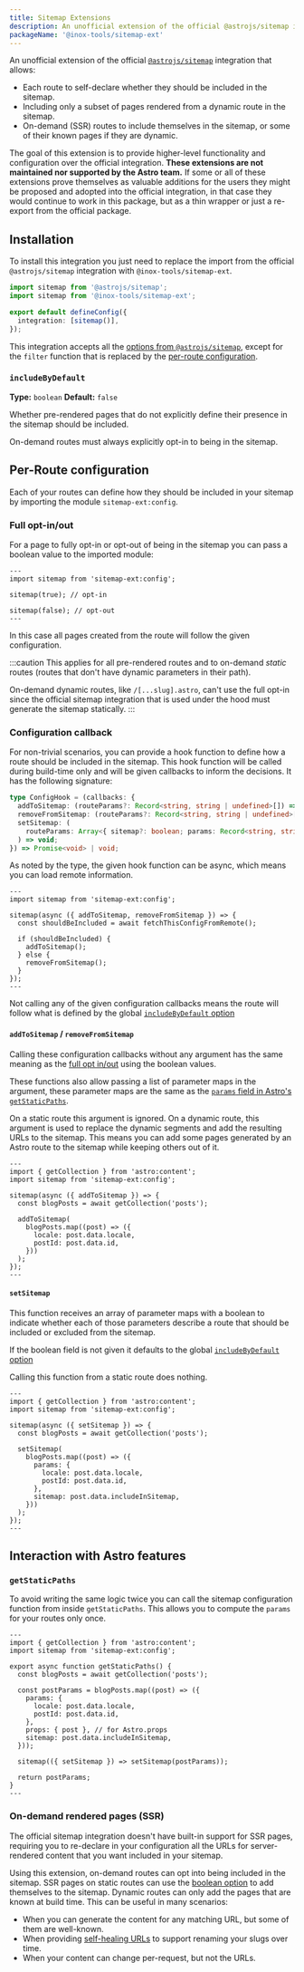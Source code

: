 ```yaml
---
title: Sitemap Extensions
description: An unofficial extension of the official @astrojs/sitemap integration.
packageName: '@inox-tools/sitemap-ext'
---
```


An unofficial extension of the official [`@astrojs/sitemap`](https://docs.astro.build/en/guides/integrations-guide/sitemap/) integration that allows:

- Each route to self-declare whether they should be included in the sitemap.
- Including only a subset of pages rendered from a dynamic route in the sitemap.
- On-demand (SSR) routes to include themselves in the sitemap, or some of their known pages if they are dynamic.

The goal of this extension is to provide higher-level functionality and configuration over the official integration. **These extensions are not maintained nor supported by the Astro team.** If some or all of these extensions prove themselves as valuable additions for the users they might be proposed and adopted into the official integration, in that case they would continue to work in this package, but as a thin wrapper or just a re-export from the official package.

## Installation

To install this integration you just need to replace the import from the official `@astrojs/sitemap` integration with `@inox-tools/sitemap-ext`.

```ts title="astro.config.mjs" del={1} add={2}
import sitemap from '@astrojs/sitemap';
import sitemap from '@inox-tools/sitemap-ext';

export default defineConfig({
  integration: [sitemap()],
});
```

This integration accepts all the [options from `@astrojs/sitemap`](https://docs.astro.build/en/guides/integrations-guide/sitemap/#configuration), except for the `filter` function that is replaced by the [per-route configuration](#per-route-configuration).

### `includeByDefault`

**Type:** `boolean`
**Default:** `false`

Whether pre-rendered pages that do not explicitly define their presence in the sitemap should be included.

On-demand routes must always explicitly opt-in to being in the sitemap.

## Per-Route configuration

Each of your routes can define how they should be included in your sitemap by importing the module `sitemap-ext:config`.

### Full opt-in/out

For a page to fully opt-in or opt-out of being in the sitemap you can pass a boolean value to the imported module:

```astro
---
import sitemap from 'sitemap-ext:config';

sitemap(true); // opt-in

sitemap(false); // opt-out
---
```

In this case all pages created from the route will follow the given configuration.

:::caution
This applies for all pre-rendered routes and to on-demand _static_ routes (routes that don't have dynamic parameters in their path).

On-demand dynamic routes, like `/[...slug].astro`, can't use the full opt-in since the official sitemap integration that is used under the hood must generate the sitemap statically.
:::

### Configuration callback

For non-trivial scenarios, you can provide a hook function to define how a route should be included in the sitemap.
This hook function will be called during build-time only and will be given callbacks to inform the decisions. It has the following signature:

```ts
type ConfigHook = (callbacks: {
  addToSitemap: (routeParams?: Record<string, string | undefined>[]) => void;
  removeFromSitemap: (routeParams?: Record<string, string | undefined>[]) => void;
  setSitemap: (
    routeParams: Array<{ sitemap?: boolean; params: Record<string, string | undefined> }>
  ) => void;
}) => Promise<void> | void;
```

As noted by the type, the given hook function can be async, which means you can load remote information.

```astro
---
import sitemap from 'sitemap-ext:config';

sitemap(async ({ addToSitemap, removeFromSitemap }) => {
  const shouldBeIncluded = await fetchThisConfigFromRemote();

  if (shouldBeIncluded) {
    addToSitemap();
  } else {
    removeFromSitemap();
  }
});
---
```

Not calling any of the given configuration callbacks means the route will follow what is defined by the global [`includeByDefault` option](#includebydefault)

#### `addToSitemap` / `removeFromSitemap`

Calling these configuration callbacks without any argument has the same meaning as the [full opt in/out](#full-opt-inout) using the boolean values.

These functions also allow passing a list of parameter maps in the argument, these parameter maps are the same as the [`params` field in Astro's `getStaticPaths`](https://docs.astro.build/en/reference/api-reference/#params).

On a static route this argument is ignored. On a dynamic route, this argument is used to replace the dynamic segments and add the resulting URLs to the sitemap. This means you can add some pages generated by an Astro route to the sitemap while keeping others out of it.

```astro title="src/pages/[locale]/[postId].astro"
---
import { getCollection } from 'astro:content';
import sitemap from 'sitemap-ext:config';

sitemap(async ({ addToSitemap }) => {
  const blogPosts = await getCollection('posts');

  addToSitemap(
    blogPosts.map((post) => ({
      locale: post.data.locale,
      postId: post.data.id,
    }))
  );
});
---
```

#### `setSitemap`

This function receives an array of parameter maps with a boolean to indicate whether each of those parameters describe a route that should be included or excluded from the sitemap.

If the boolean field is not given it defaults to the global [`includeByDefault` option](#includebydefault)

Calling this function from a static route does nothing.

```astro title="src/pages/[locale]/[postId].astro"
---
import { getCollection } from 'astro:content';
import sitemap from 'sitemap-ext:config';

sitemap(async ({ setSitemap }) => {
  const blogPosts = await getCollection('posts');

  setSitemap(
    blogPosts.map((post) => ({
      params: {
        locale: post.data.locale,
        postId: post.data.id,
      },
      sitemap: post.data.includeInSitemap,
    }))
  );
});
---
```

## Interaction with Astro features

### `getStaticPaths`

To avoid writing the same logic twice you can call the sitemap configuration function from inside `getStaticPaths`. This allows you to compute the `params` for your routes only once.

```astro title="src/pages/[locale]/[postId].astro"
---
import { getCollection } from 'astro:content';
import sitemap from 'sitemap-ext:config';

export async function getStaticPaths() {
  const blogPosts = await getCollection('posts');

  const postParams = blogPosts.map((post) => ({
    params: {
      locale: post.data.locale,
      postId: post.data.id,
    },
    props: { post }, // for Astro.props
    sitemap: post.data.includeInSitemap,
  }));

  sitemap(({ setSitemap }) => setSitemap(postParams));

  return postParams;
}
---
```

### On-demand rendered pages (SSR)

The official sitemap integration doesn't have built-in support for SSR pages, requiring you to re-declare in your configuration all the URLs for server-rendered content that you want included in your sitemap.

Using this extension, on-demand routes can opt into being included in the sitemap. SSR pages on static routes can use the [boolean option](#full-opt-inout) to add themselves to the sitemap. Dynamic routes can only add the pages that are known at build time. This can be useful in many scenarios:

- When you can generate the content for any matching URL, but some of them are well-known.
- When providing [self-healing URLs](https://medium.com/@vishalkamath853/self-healing-urls-eb66756a9c62) to support renaming your slugs over time.
- When your content can change per-request, but not the URLs.

